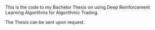 This is the code to my Bachelor Thesis on using Deep Reinforcement Learning Algorithms for Algorithmic Trading.

The Thesis can be sent upon request.